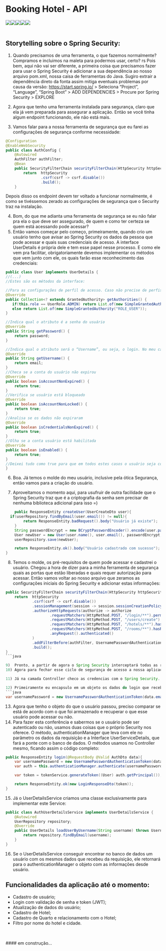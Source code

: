 # Booking Hotel - API 
<div style="display: flex;"> <br>
<img align="center", src="https://img.shields.io/badge/Java-ED8B00?style=for-the-badge&logo=openjdk&logoColor=white">
<img align="center", src="https://img.shields.io/badge/Spring-6DB33F?style=for-the-badge&logo=spring&logoColor=white">
<img align="center", src="https://img.shields.io/badge/Spring_Security-6DB33F?style=for-the-badge&logo=Spring-Security&logoColor=white">  
<img align="center", src="https://img.shields.io/badge/MySQL-005C84?style=for-the-badge&logo=mysql&logoColor=white">
<img align="center", src="https://img.shields.io/badge/json%20web%20tokens-323330?style=for-the-badge&logo=json-web-tokens&logoColor=pink">
<br>
<br>
</div>

## Storytelling sobre o Spring Security:

1)	Quando precisamos de uma ferramenta, o que fazemos normalmente? Compramos e incluimos na maleta para podermos usar, certo? rs Pois bem, aqui não vai ser diferente, a primeira coisa que precisamos fazer para usar o Spring Security é adicionar a sua dependência ao nosso arquivo pom.xml, nossa caisa de ferramentas do Java.
Sugiro extrair a dependência direto da fonta assim mitiga eventuais problemas por causa da versão: https://start.spring.io/ >  Seleciona “Project”, “Language”, “Spring Boot” > ADD DEPENDENCIES > Procure por Spring Security > EXPLORE

2)	Agora que tenho uma ferramenta instalada para segurança, claro que ela já vem preparada para assegurar a aplicação. Então se você tinha algum endpoint funcionando, ele não está mais.

3)	Vamos falar para a nossa ferramenta de segurança que eu farei as configurações de segurança conforme necessidade:

``` java
@Configuration
@EnableWebSecurity
public class AuthConfig {
    @Autowired
    AuthFilter authFilter;
    @Bean
    public SecurityFilterChain securityFilterChain(HttpSecurity httpSecurity) throws Exception {
        return  httpSecurity
                .csrf(csrf -> csrf.disable())
                .build();
    }
```

Depois disso os endpoint devem ter voltado a funcionar normalmente, é como se tivéssemos zerado as configurações de segurança que o Security traz na instalação.

4)	Bom, do que me adianta uma ferramenta de segurança se eu não falar pra ela o que deve ser assegurado, de quem e como ter certeza se quem está acessando pode acessar?
5)	Então vamos começar pelo começo, primeiramente, quando crio um usuário tenho que avisar ao Spring Security os dados da pessoa que pode acessar e quais suas credenciais de acesso. A interface UserDetails é própria dele e tem esse papel nesse processo.
E como ele vem pra facilitar, obrigatoriamente devemos implementar os métodos que vem junto com ele, os quais farão esse reconhecimento das credenciais:

``` java
public class User implements UserDetails {
//(...)
//Estes são os métodos da interface:

//Para as configurações de perfil de acesso. Caso não precise de perfis diferenciados na aplicação, basta deixar “return null”.
@Override
public Collection<? extends GrantedAuthority> getAuthorities() {
   if(this.role == UserRole.ADMIN) return List.of(new SimpleGrantedAuthority("ROLE_ADMIN"), new SimpleGrantedAuthority("ROLE_USER"));
   else return List.of(new SimpleGrantedAuthority("ROLE_USER"));
}

//Indica qual o atributo é a senha do usuário
@Override
public String getPassword() {
    return password;
}

//Indica qual o atributo será o “Username”, ou seja, o login. No meu caso é o e-mail.
@Override
public String getUsername() {
    return email;
}
//Checa se a conta do usuário não expirou
@Override
public boolean isAccountNonExpired() {
    return true;
}
//Verifica se usuário está bloqueado
@Override
public boolean isAccountNonLocked() {
    return true;
}
//Analisa se os dados não expiraram 
@Override
public boolean isCredentialsNonExpired() {
    return true;
}
//Olha se a conta usuário está habilitada
@Override
public boolean isEnabled() {
    return true;
}
//Deixei tudo como true para que em todos estes casos o usuário seja considerado válido, mas dependendo da sua aplicação faça os ajustes necessários 
}
```

6)	Boa. Já temos o molde do meu usuário, inclusive pela ótica Segurança, então vamos para a criação do usuário.
   
7)	Aproveitamos o momento aqui, para usufruir de outra facilidade que o Spring Security traz que é a criptografia da senha sem precisar de nenhuma biblioteca adicional para isso =)
```java
    public ResponseEntity createUser(UserCreateDto user){
  if(userRepository.findByEmail(user.email()) != null){
        return ResponseEntity.badRequest().body("Usuário já existe");
    }
    String passwordEncrypt = new BCryptPasswordEncoder().encode(user.password());
    User newUser = new User(user.name(), user.email(), passwordEncrypt, user.role());
    userRepository.save(newUser);

    return ResponseEntity.ok().body("Usuário cadastrado com sucesso");
}
```

8)	Temos o molde, os pré-requisitos de quem pode acessar e cadastrei o usuário. Chegou a hora de dizer para a minha ferramenta de segurança quais as portas que estão liberadas e quais requer autorização para acessar. Então vamos voltar ao nosso arquivo que zeramos as configurações iniciais do Spring Security e adicionar estas informações:

```java
public SecurityFilterChain securityFilterChain(HttpSecurity httpSecurity) throws Exception {
    return  httpSecurity
            .csrf(csrf -> csrf.disable())
            .sessionManagement(session -> session.sessionCreationPolicy(SessionCreationPolicy.STATELESS))
            .authorizeHttpRequests(authorize -> authorize
                    .requestMatchers(HttpMethod.POST, "/login/**").permitAll()
                    .requestMatchers(HttpMethod.POST, "/users/create").permitAll()
                    .requestMatchers(HttpMethod.POST, "/hotels/**").hasRole("ADMIN")
                    .requestMatchers(HttpMethod.POST, "/rooms/**").hasRole("ADMIN")
                    .anyRequest().authenticated()
            )
            .addFilterBefore(authFilter, UsernamePasswordAuthenticationFilter.class)
            .build();
}
```java

9)	Pronto, a partir de agora o Spring Security interceptará todas as requisições e estas passarão pelo filtro de segurança que acabamos de cadastrar. 
10)	Agora para fechar esse ciclo de segurança de acesso a nossa aplicação, vamos ao login.

11)	Já na camada Controller checo as credencias com o Spring Security.

12)	Primeiramente eu encapsulo em um objeto os dados do login que recebi da requisição, no meu caso email e password:
```java
var usernamePassword = new UsernamePasswordAuthenticationToken(data.email(), data.password());
```

13)	 Agora que tenho o objeto do que o usuário passou, preciso comparar se está de acordo com o que foi armazenado e recuperar o que esse usuário pode acessar ou não.
14)	Para fazer esta conferência e sabermos se o usuário pode ser autenticado ou não, usamos duas coisas que o próprio Security nos oferece. O método, authenticationManager que leva com ele no parâmetro os dados da requisição e a Interface UserServiceDetails, que fará a ponte com o banco de dados. 
O métodos usamos no Controller mesmo, ficando assim o código completo: 
```java
public ResponseEntity login(@RequestBody @Valid AuthDto data){
    var usernamePassword = new UsernamePasswordAuthenticationToken(data.email(), data.password());
    var auth = this.authenticationManager.authenticate(usernamePassword);

    var token = tokenService.generateToken((User) auth.getPrincipal());

    return ResponseEntity.ok(new LoginResponseDto(token));
}
```
15)	Já o UserDetailsService criamos uma classe exclusivamente para implementar este Service:
```java
public class AuthUserDetailsService implements UserDetailsService {
    @Autowired
    UserRepository repository;
    @Override
    public UserDetails loadUserByUsername(String username) throws UsernameNotFoundException {
        return repository.findByEmail(username);
    }
}
```

16)	Se o UserDetailsService conseguir encontrar no banco de dados um usuário com os mesmos dados que recebeu da requisição, ele retornará  para o authenticationManager o objeto com as informações desde usuário.


## Funcionalidades da aplicação até o momento:
- Cadastro de usuário;
- Login com validação de senha e token (JWT); 
- Atualização de dados do usuário;
- Cadastro de Hotel;
- Cadastro de Quarto e relacionamento com o Hotel;
- Filtro por nome do hotel e cidade.

<br>
<br>
#### em construção...
